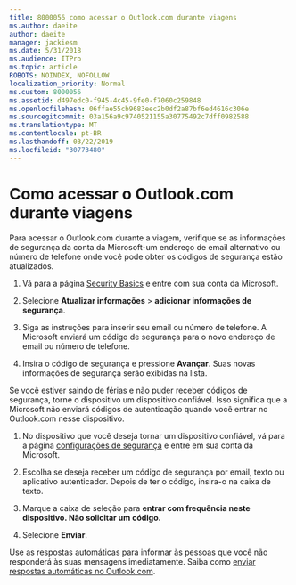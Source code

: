 ```yaml
---
title: 8000056 como acessar o Outlook.com durante viagens
ms.author: daeite
author: daeite
manager: jackiesm
ms.date: 5/31/2018
ms.audience: ITPro
ms.topic: article
ROBOTS: NOINDEX, NOFOLLOW
localization_priority: Normal
ms.custom: 8000056
ms.assetid: d497edc0-f945-4c45-9fe0-f7060c259848
ms.openlocfilehash: 06ffae55cb9683eec2b0df2a87bf6ed4616c306e
ms.sourcegitcommit: 03a156a9c9740521155a30775492c7dff0982588
ms.translationtype: MT
ms.contentlocale: pt-BR
ms.lasthandoff: 03/22/2019
ms.locfileid: "30773480"
---
```

# <a name="how-to-access-outlookcom-while-traveling"></a>Como acessar o Outlook.com durante viagens

Para acessar o Outlook.com durante a viagem, verifique se as informações de segurança da conta da Microsoft-um endereço de email alternativo ou número de telefone onde você pode obter os códigos de segurança estão atualizados.
  
1. Vá para a página [Security Basics](https://go.microsoft.com/fwlink/p/?linkid=842325) e entre com sua conta da Microsoft. 
    
2. Selecione **Atualizar informações** \> **adicionar informações de segurança**. 
    
3. Siga as instruções para inserir seu email ou número de telefone. A Microsoft enviará um código de segurança para o novo endereço de email ou número de telefone.
    
4. Insira o código de segurança e pressione **Avançar**. Suas novas informações de segurança serão exibidas na lista. 
    
Se você estiver saindo de férias e não puder receber códigos de segurança, torne o dispositivo um dispositivo confiável. Isso significa que a Microsoft não enviará códigos de autenticação quando você entrar no Outlook.com nesse dispositivo.
  
1. No dispositivo que você deseja tornar um dispositivo confiável, vá para a página [configurações de segurança](https://go.microsoft.com/fwlink/p/?linkid=2002000&amp;clcid=0x409) e entre em sua conta da Microsoft. 
    
2. Escolha se deseja receber um código de segurança por email, texto ou aplicativo autenticador. Depois de ter o código, insira-o na caixa de texto.
    
3. Marque a caixa de seleção para **entrar com frequência neste dispositivo. Não solicitar um código.**
    
4. Selecione **Enviar**. 
    
Use as respostas automáticas para informar às pessoas que você não responderá às suas mensagens imediatamente. Saiba como [enviar respostas automáticas no Outlook.com](https://go.microsoft.com/fwlink/p/?linkid=2002100&amp;clcid=0x409).
  


